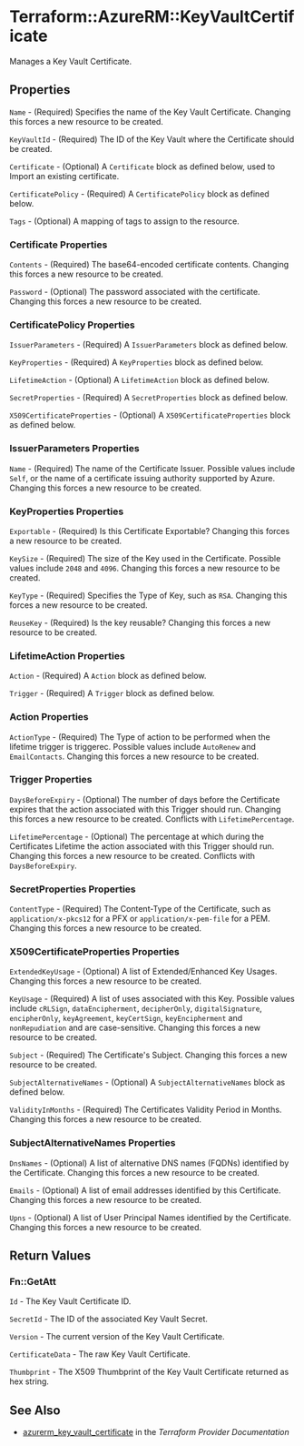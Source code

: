 # Terraform::AzureRM::KeyVaultCertificate

Manages a Key Vault Certificate.

## Properties

`Name` - (Required) Specifies the name of the Key Vault Certificate. Changing this forces a new resource to be created.

`KeyVaultId` - (Required) The ID of the Key Vault where the Certificate should be created.

`Certificate` - (Optional) A `Certificate` block as defined below, used to Import an existing certificate.

`CertificatePolicy` - (Required) A `CertificatePolicy` block as defined below.

`Tags` - (Optional) A mapping of tags to assign to the resource.

### Certificate Properties

`Contents` - (Required) The base64-encoded certificate contents. Changing this forces a new resource to be created.

`Password` - (Optional) The password associated with the certificate. Changing this forces a new resource to be created.

### CertificatePolicy Properties

`IssuerParameters` - (Required) A `IssuerParameters` block as defined below.

`KeyProperties` - (Required) A `KeyProperties` block as defined below.

`LifetimeAction` - (Optional) A `LifetimeAction` block as defined below.

`SecretProperties` - (Required) A `SecretProperties` block as defined below.

`X509CertificateProperties` - (Optional) A `X509CertificateProperties` block as defined below.

### IssuerParameters Properties

`Name` - (Required) The name of the Certificate Issuer. Possible values include `Self`, or the name of a certificate issuing authority supported by Azure. Changing this forces a new resource to be created.

### KeyProperties Properties

`Exportable` - (Required) Is this Certificate Exportable? Changing this forces a new resource to be created.

`KeySize` - (Required) The size of the Key used in the Certificate. Possible values include `2048` and `4096`. Changing this forces a new resource to be created.

`KeyType` - (Required) Specifies the Type of Key, such as `RSA`. Changing this forces a new resource to be created.

`ReuseKey` - (Required) Is the key reusable? Changing this forces a new resource to be created.

### LifetimeAction Properties

`Action` - (Required) A `Action` block as defined below.

`Trigger` - (Required) A `Trigger` block as defined below.

### Action Properties

`ActionType` - (Required) The Type of action to be performed when the lifetime trigger is triggerec. Possible values include `AutoRenew` and `EmailContacts`. Changing this forces a new resource to be created.

### Trigger Properties

`DaysBeforeExpiry` - (Optional) The number of days before the Certificate expires that the action associated with this Trigger should run. Changing this forces a new resource to be created. Conflicts with `LifetimePercentage`.

`LifetimePercentage` - (Optional) The percentage at which during the Certificates Lifetime the action associated with this Trigger should run. Changing this forces a new resource to be created. Conflicts with `DaysBeforeExpiry`.

### SecretProperties Properties

`ContentType` - (Required) The Content-Type of the Certificate, such as `application/x-pkcs12` for a PFX or `application/x-pem-file` for a PEM. Changing this forces a new resource to be created.

### X509CertificateProperties Properties

`ExtendedKeyUsage` - (Optional) A list of Extended/Enhanced Key Usages. Changing this forces a new resource to be created.

`KeyUsage` - (Required) A list of uses associated with this Key. Possible values include `cRLSign`, `dataEncipherment`, `decipherOnly`, `digitalSignature`, `encipherOnly`, `keyAgreement`, `keyCertSign`, `keyEncipherment` and `nonRepudiation` and are case-sensitive. Changing this forces a new resource to be created.

`Subject` - (Required) The Certificate's Subject. Changing this forces a new resource to be created.

`SubjectAlternativeNames` - (Optional) A `SubjectAlternativeNames` block as defined below.

`ValidityInMonths` - (Required) The Certificates Validity Period in Months. Changing this forces a new resource to be created.

### SubjectAlternativeNames Properties

`DnsNames` - (Optional) A list of alternative DNS names (FQDNs) identified by the Certificate. Changing this forces a new resource to be created.

`Emails` - (Optional) A list of email addresses identified by this Certificate. Changing this forces a new resource to be created.

`Upns` - (Optional) A list of User Principal Names identified by the Certificate. Changing this forces a new resource to be created.


## Return Values

### Fn::GetAtt

`Id` - The Key Vault Certificate ID.

`SecretId` - The ID of the associated Key Vault Secret.

`Version` - The current version of the Key Vault Certificate.

`CertificateData` - The raw Key Vault Certificate.

`Thumbprint` - The X509 Thumbprint of the Key Vault Certificate returned as hex string.

## See Also

* [azurerm_key_vault_certificate](https://www.terraform.io/docs/providers/azurerm/r/key_vault_certificate.html) in the _Terraform Provider Documentation_